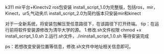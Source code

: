 k311 mir平台+Kinectv2 ros包安装
install_script_1.0为完整版，包括ros，mir，Kinect，ur5,气动夹爪
install_script_2.0为简约版本只安装mir和kinect

对于一全新系统，将安装包解压至任意路径下，在该路径下打开终端。
tip：在运行前将软件安装源修改为清华大学的源。
1.修改.sh文件权限 chmod +x install_script_1.0.sh
2.运行.sh文件，./ininstall_script_1.0.sh
等待安装完成

ps：若想改变安装位置等信息，修改.sh文件中地址相关信息即可。

